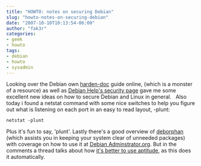 ```yaml
---
title: "HOWTO: notes on securing Debian"
slug: "howto-notes-on-securing-debian"
date: "2007-10-10T10:13:54-06:00"
author: "fak3r"
categories:
- geek
- howto
tags:
- debian
- howto
- sysadmin
---
```


Looking over the Debian own [harden-doc](http://www.debian.org/doc/manuals/securing-debian-howto/) guide online, (which is a monster of a resource) as well as [Debian Help's security page](http://www.debianhelp.co.uk/security.htm) gave me some excellent new ideas on how to secure Debian and Linux in general.   Also today i found a netstat command with some nice switches to help you figure out what is listening on each port in an easy to read layout, -plunt:

    
    netstat -plunt


Plus it's fun to say, 'plunt'.  Lastly there's a good overview of [deborphan](http://packages.debian.org/deborphan) (which assists you in keeping your system clear of unneeded packages) with coverage on how to use it at [Debian Adminstrator.org](http://www.debian-administration.org/articles/134). But in the comments a thread talks about how [it's better to use aptitude](http://www.debian-administration.org/articles/134#comment_19), as this does it automatically.
